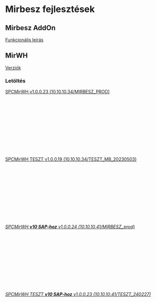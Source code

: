 <script type="text/javascript" src="js/jquery.min.js"></script>
<script type="text/javascript" src="js/qrcode.js"></script>

# Mirbesz fejlesztések

## Mirbesz AddOn

[Funkcionális leírás](mirbesz-addon.docs/mirbesz-addon-dok-v0.0.0.0.md)

## MirWH

[Verziók](mirwh.docs/verziok.md)

### Letöltés

<a href="download/com.spc.mirwh.apk" download>SPCMirWH v1.0.0.23 (10.10.10.34/MIRBESZ_PROD)</a>
<div id="qrcodemirwh" style="width:100px; height:100px; margin:25px;"></div>

<br/><br/>

<a href="download/com.spc.mirwhteszt.apk" download>SPCMirWH TESZT v1.0.0.19 (10.10.10.34/TESZT_MB_20230503)</a>
<div id="qrcodemirwhteszt" style="width:100px; height:100px; margin:25px;"></div>

<br/><br/>

<a href="download/com.spc.mirwh10.apk" download><i>SPCMirWH <b>v10 SAP-hoz</b> v1.0.0.24 (10.10.10.41/MIRBESZ_prod)</i></a>
<div id="qrcodemirwh10" style="width:100px; height:100px; margin:25px;"></div>

<br/><br/>

<a href="download/com.spc.mirwh10teszt.apk" download><i>SPCMirWH TESZT <b>v10 SAP-hoz</b> v1.0.0.23 (10.10.10.41/TESZT_240227)</i></a>
<div id="qrcodemirwhteszt10" style="width:100px; height:100px; margin:25px;"></div>

<br/><br/>



<script type="text/javascript">
var qrcodemirwh = new QRCode(document.getElementById("qrcodemirwh"), {
    text   : "https://SpecSD.github.io/download/com.spc.mirwh.apk",
	width  : 100,
	height : 100
});
var qrcodemirwhteszt = new QRCode(document.getElementById("qrcodemirwhteszt"), {
    text   : "https://SpecSD.github.io/download/com.spc.mirwhteszt.apk",
	width  : 100,
	height : 100
});
var qrcodemirwh10 = new QRCode(document.getElementById("qrcodemirwh10"), {
    text   : "https://SpecSD.github.io/download/com.spc.mirwh10.apk",
	width  : 100,
	height : 100
});
var qrcodemirwhteszt10 = new QRCode(document.getElementById("qrcodemirwhteszt10"), {
    text   : "https://SpecSD.github.io/download/com.spc.mirwh10teszt.apk",
	width  : 100,
	height : 100
});

</script>